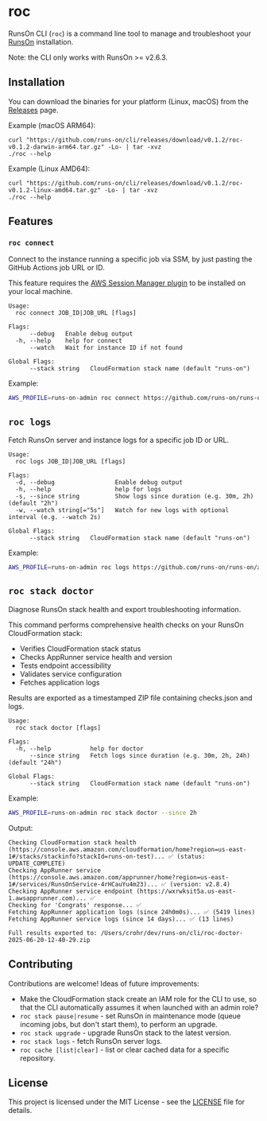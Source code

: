 # roc

RunsOn CLI (`roc`) is a command line tool to manage and troubleshoot your [RunsOn](https://runs-on.com) installation.

Note: the CLI only works with RunsOn >= v2.6.3.

## Installation

You can download the binaries for your platform (Linux, macOS) from the [Releases](https://github.com/runs-on/cli/releases/latest) page.

Example (macOS ARM64):

```
curl "https://github.com/runs-on/cli/releases/download/v0.1.2/roc-v0.1.2-darwin-arm64.tar.gz" -Lo- | tar -xvz
./roc --help
```

Example (Linux AMD64):

```
curl "https://github.com/runs-on/cli/releases/download/v0.1.2/roc-v0.1.2-linux-amd64.tar.gz" -Lo- | tar -xvz
./roc --help
```

## Features

### `roc connect`

Connect to the instance running a specific job via SSM, by just pasting the GitHub Actions job URL or ID.

This feature requires the [AWS Session Manager plugin](https://docs.aws.amazon.com/systems-manager/latest/userguide/session-manager-working-with-install-plugin.html) to be installed on your local machine.

```
Usage:
  roc connect JOB_ID|JOB_URL [flags]

Flags:
      --debug   Enable debug output
  -h, --help    help for connect
      --watch   Wait for instance ID if not found

Global Flags:
      --stack string   CloudFormation stack name (default "runs-on")
```

Example:

```bash
AWS_PROFILE=runs-on-admin roc connect https://github.com/runs-on/runs-on/actions/runs/12415485296/job/34661958899
```

## `roc logs`

Fetch RunsOn server and instance logs for a specific job ID or URL.

```
Usage:
  roc logs JOB_ID|JOB_URL [flags]

Flags:
  -d, --debug                 Enable debug output
  -h, --help                  help for logs
  -s, --since string          Show logs since duration (e.g. 30m, 2h) (default "2h")
  -w, --watch string[="5s"]   Watch for new logs with optional interval (e.g. --watch 2s)

Global Flags:
      --stack string   CloudFormation stack name (default "runs-on")
```

Example:

```bash
AWS_PROFILE=runs-on-admin roc logs https://github.com/runs-on/runs-on/actions/runs/12415485296/job/34661958899 --watch
```

## `roc stack doctor`

Diagnose RunsOn stack health and export troubleshooting information.

This command performs comprehensive health checks on your RunsOn CloudFormation stack:
- Verifies CloudFormation stack status
- Checks AppRunner service health and version
- Tests endpoint accessibility  
- Validates service configuration
- Fetches application logs

Results are exported as a timestamped ZIP file containing checks.json and logs.

```
Usage:
  roc stack doctor [flags]

Flags:
  -h, --help           help for doctor
      --since string   Fetch logs since duration (e.g. 30m, 2h, 24h) (default "24h")

Global Flags:
      --stack string   CloudFormation stack name (default "runs-on")
```

Example:

```bash
AWS_PROFILE=runs-on-admin roc stack doctor --since 2h
```

Output:

```
Checking CloudFormation stack health (https://console.aws.amazon.com/cloudformation/home?region=us-east-1#/stacks/stackinfo?stackId=runs-on-test)... ✅ (status: UPDATE_COMPLETE)
Checking AppRunner service (https://console.aws.amazon.com/apprunner/home?region=us-east-1#/services/RunsOnService-4rHCauYu4m23)... ✅ (version: v2.8.4)
Checking AppRunner service endpoint (https://wxrwksit5a.us-east-1.awsapprunner.com)... ✅
Checking for 'Congrats' response... ✅
Fetching AppRunner application logs (since 24h0m0s)... ✅ (5419 lines)
Fetching AppRunner service logs (since 14 days)... ✅ (13 lines)

Full results exported to: /Users/crohr/dev/runs-on/cli/roc-doctor-2025-06-20-12-40-29.zip
```

## Contributing

Contributions are welcome! Ideas of future improvements:

* Make the CloudFormation stack create an IAM role for the CLI to use, so that the CLI automatically assumes it when launched with an admin role?
* `roc stack pause|resume` - set RunsOn in maintenance mode (queue incoming jobs, but don't start them), to perform an upgrade.
* `roc stack upgrade` - upgrade RunsOn stack to the latest version.
* `roc stack logs` - fetch RunsOn server logs.
* `roc cache [list|clear]` - list or clear cached data for a specific repository.

## License

This project is licensed under the MIT License - see the [LICENSE](LICENSE) file for details.
